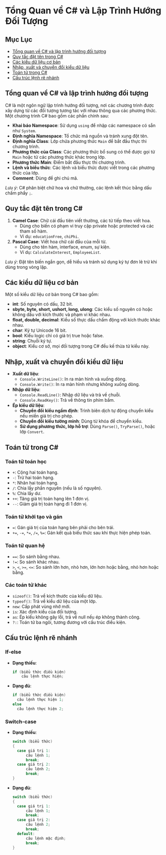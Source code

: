 # Tổng Quan về C# và Lập Trình Hướng Đối Tượng

## Mục Lục
- [Tổng quan về C# và lập trình hướng đối tượng](#tổng-quan-về-c-và-lập-trình-hướng-đối-tượng)
- [Quy tắc đặt tên trong C#](#quy-tắc-đặt-tên-trong-c)
- [Các kiểu dữ liệu cơ bản](#các-kiểu-dữ-liệu-cơ-bản)
- [Nhập, xuất và chuyển đổi kiểu dữ liệu](#nhập-xuất-và-chuyển-đổi-kiểu-dữ-liệu)
- [Toán tử trong C#](#toán-tử-trong-c)
- [Cấu trúc lệnh rẽ nhánh](#cấu-trúc-lệnh-rẽ-nhánh)


## Tổng quan về C# và lập trình hướng đối tượng
C# là một ngôn ngữ lập trình hướng đối tượng, nơi các chương trình được xây dựng từ các đối tượng tương tác với nhau thông qua các phương thức. Một chương trình C# bao gồm các phần chính sau:

- **Khai báo Namespace**: Sử dụng `using` để nhập các namespace có sẵn như `System`.
- **Định nghĩa Namespace**: Tổ chức mã nguồn và tránh xung đột tên.
- **Định nghĩa Class**: Lớp chứa phương thức `Main` để bắt đầu thực thi chương trình.
- **Phương thức của Class**: Các phương thức bổ sung có thể được gọi từ `Main` hoặc từ các phương thức khác trong lớp.
- **Phương thức Main**: Điểm bắt đầu thực thi chương trình.
- **Lệnh và biểu thức**: Các lệnh và biểu thức được viết trong các phương thức của lớp.
- **Comment**: Dùng để ghi chú mã.

*Lưu ý*: C# phân biệt chữ hoa và chữ thường, các lệnh kết thúc bằng dấu chấm phẩy `;`.

## Quy tắc đặt tên trong C#
1. **Camel Case**: Chữ cái đầu tiên viết thường, các từ tiếp theo viết hoa.
   - Dùng cho biến có phạm vi truy cập private hoặc protected và các tham số hàm.
   - Ví dụ: `educationFree`, `chiPhi`.
2. **Pascal Case**: Viết hoa chữ cái đầu của mỗi từ.
   - Dùng cho tên hàm, interface, enum, sự kiện.
   - Ví dụ: `CalculateInterest`, `EmployeeList`.

*Lưu ý*: Đặt tên biến ngắn gọn, dễ hiểu và tránh sử dụng ký tự đơn lẻ trừ khi dùng trong vòng lặp.

## Các kiểu dữ liệu cơ bản
Một số kiểu dữ liệu cơ bản trong C# bao gồm:
- **int**: Số nguyên có dấu, 32 bit.
- **sbyte, byte, short, ushort, long, ulong**: Các kiểu số nguyên có hoặc không dấu với kích thước và phạm vi khác nhau.
- **float, double, decimal**: Kiểu số thực dấu chấm động với kích thước khác nhau.
- **char**: Ký tự Unicode 16 bit.
- **bool**: Kiểu logic chỉ có giá trị true hoặc false.
- **string**: Chuỗi ký tự.
- **object**: Kiểu cơ sở, mọi đối tượng trong C# đều kế thừa từ kiểu này.

## Nhập, xuất và chuyển đổi kiểu dữ liệu
- **Xuất dữ liệu**:
  - `Console.WriteLine()`: In ra màn hình và xuống dòng.
  - `Console.Write()`: In ra màn hình nhưng không xuống dòng.
- **Nhập dữ liệu**:
  - `Console.ReadLine()`: Nhập dữ liệu và trả về chuỗi.
  - `Console.ReadKey()`: Trả về thông tin phím bấm.
- **Ép kiểu dữ liệu**:
  - **Chuyển đổi kiểu ngầm định**: Trình biên dịch tự động chuyển kiểu nếu miền giá trị cho phép.
  - **Chuyển đổi kiểu tường minh**: Dùng từ khóa để chuyển kiểu.
  - **Sử dụng phương thức, lớp hỗ trợ**: Dùng `Parse()`, `TryParse()`, hoặc lớp `Convert`.

## Toán tử trong C#
### Toán tử toán học
- `+`: Cộng hai toán hạng.
- `-`: Trừ hai toán hạng.
- `*`: Nhân hai toán hạng.
- `/`: Chia lấy phần nguyên (nếu là số nguyên).
- `%`: Chia lấy dư.
- `++`: Tăng giá trị toán hạng lên 1 đơn vị.
- `--`: Giảm giá trị toán hạng đi 1 đơn vị.

### Toán tử khởi tạo và gán
- `=`: Gán giá trị của toán hạng bên phải cho bên trái.
- `+=`, `-=`, `*=`, `/=`, `%=`: Gán kết quả biểu thức sau khi thực hiện phép toán.

### Toán tử quan hệ
- `==`: So sánh bằng nhau.
- `!=`: So sánh khác nhau.
- `>`, `<`, `>=`, `<=`: So sánh lớn hơn, nhỏ hơn, lớn hơn hoặc bằng, nhỏ hơn hoặc bằng.

### Các toán tử khác
- `sizeof()`: Trả về kích thước của kiểu dữ liệu.
- `typeof()`: Trả về kiểu dữ liệu của một lớp.
- `new`: Cấp phát vùng nhớ mới.
- `is`: Xác định kiểu của đối tượng.
- `as`: Ép kiểu không gây lỗi, trả về null nếu ép không thành công.
- `?:`: Toán tử ba ngôi, tương đương với cấu trúc điều kiện.

## Cấu trúc lệnh rẽ nhánh
### If-else
- **Dạng thiếu**:
  ```csharp
  if (biểu thức điều kiện) 
      câu lệnh thực hiện;
- **Dạng đủ**:
  ```csharp
  if (biểu thức điều kiện)
    câu lệnh thực hiện 1;
  else
    câu lệnh thực hiện 2;
### Switch-case
- **Dạng thiếu**:
  ```csharp
  switch (biểu thức)
  {
    case giá trị 1:
        câu lệnh 1;
        break;
    case giá trị 2:
        câu lệnh 2;
        break;
  }
- **Dạng đủ**:
  ```csharp
  switch (biểu thức)
  {
    case giá trị 1:
        câu lệnh 1;
        break;
    case giá trị 2:
        câu lệnh 2;
        break;
    default:
        câu lệnh mặc định;
        break;
  }


